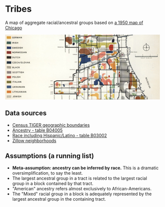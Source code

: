 # Tribes
A map of aggregate racial/ancestral groups based on [a 1950 map of Chicago](https://upload.wikimedia.org/wikipedia/commons/b/b5/Chicago_Demographics_in_1950_Map.jpg)

![original](original.png)

## Data sources
 - [Census TIGER geographic boundaries](data/cook_county_blocks.geojson)
 - [Ancestry - table B04005](data/ACS_14_5YR_B04005_with_ann.csv)
 - [Race including Hispanic/Latino - table B03002](data/ACS_14_5YR_B03002_with_ann.csv)
 - [Zillow neighborhoods](data/zillow_neighborhoods.geojson)
 
 ## Assumptions (a running list)
 - __Meta-assumption: ancestry can be inferred by race.__ This is a dramatic oversimplification, to say the least.
 - The largest ancestral group in a tract is related to the largest racial group in a block contained by that tract.
 - "American" ancestry refers almost exclusively to African-Americans.
 - The "Mixed" racial group in a block is adequately represented by the largest ancestral group in the containing tract.